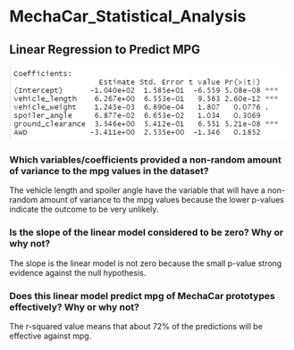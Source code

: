 # MechaCar_Statistical_Analysis
## Linear Regression to Predict MPG
![image](assets/1.png)
### Which variables/coefficients provided a non-random amount of variance to the mpg values in the dataset?
The vehicle length and spoiler angle have the variable that will have a non-random amount of variance to the mpg values because the lower p-values indicate the outcome to be very unlikely. 
### Is the slope of the linear model considered to be zero? Why or why not?
The slope is the linear model is not zero because the small p-value strong evidence against the null hypothesis.
### Does this linear model predict mpg of MechaCar prototypes effectively? Why or why not?
The r-squared value means that about 72% of the predictions will be effective against mpg. 
